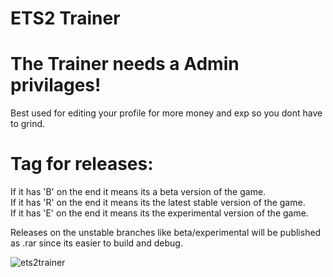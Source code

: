 # ETS2 Trainer
# The Trainer needs a Admin privilages!

Best used for editing your profile for more money and exp so you dont have to grind.

# Tag for releases: 
If it has 'B' on the end it means its a beta version of the game. <br />
If it has 'R' on the end it means its the latest stable version of the game. <br />
If it has 'E' on the end it means its the experimental version of the game.

Releases on the unstable branches like beta/experimental will be published as .rar since its easier to build and debug.

![ets2trainer](https://i.imgur.com/Ps5lCiq.png)